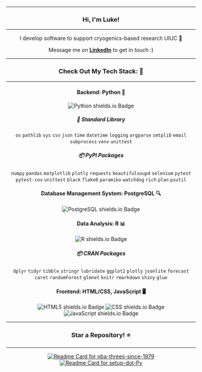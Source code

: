 <div align="center">
    <hr/>
    <h3>Hi, I'm Luke!</h3>
    <hr/>
    <p>I develop software to support cryogenics-based research UIUC 🔬</p>
    <p>Message me on <a href="https://www.linkedin.com/in/luke-marren-aa9912206/" target="_blank"><b>LinkedIn</b></a> to get in touch :)</p>
    <hr/>
    <h3>Check Out My Tech Stack: 🤖</h3>
    <hr/>
    <h4>Backend: Python 🐍</h4>
    <p>
        <img src="https://img.shields.io/badge/Python-3+ years-306998?logo=python&logoColor=FFD43B" alt="Python shields.io Badge"/>     
    </p>
    <h5>🧰 Standard Library</h5>
    <code>os</code>
    <code>pathlib</code>
    <code>sys</code>
    <code>csv</code>
    <code>json</code>
    <code>time</code>
    <code>datetime</code>
    <code>logging</code>
    <code>argparse</code>
    <code>smtplib</code>
    <code>email</code>
    <code>subprocess</code>
    <code>venv</code>
    <code>unittest</code>
    <h5>📦 PyPI Packages</h5>
    <code>numpy</code>
    <code>pandas</code>
    <code>matplotlib</code>
    <code>plotly</code>
    <code>requests</code>
    <code>beautifulsoup4</code>
    <code>selenium</code>
    <code>pytest</code>
    <code>pytest-cov</code>
    <code>unittest</code>
    <code>black</code>
    <code>flake8</code>
    <code>paramiko</code>
    <code>watchdog</code>
    <code>rich</code>
    <code>plan</code>
    <code>psutil</code>
    <h4>Database Management System: PostgreSQL 🔍</h4>
    <p>
        <img src="https://img.shields.io/badge/PostgreSQL-1 year-blue?logo=postgresql&logoColor=4169E1" alt="PostgreSQL shields.io Badge"/>     
    </p>
    <h4>Data Analysis: R 📊</h4>
    <p>
        <img src="https://img.shields.io/badge/R-3+ years-blue?logo=R&logoColor=276DC3" alt="R shields.io Badge"/>     
    </p>
    <h5>📦 CRAN Packages</h5>
    <code>dplyr</code>
    <code>tidyr</code>
    <code>tibble</code>
    <code>stringr</code>
    <code>lubridate</code>
    <code>ggplot2</code>
    <code>plotly</code>
    <code>jsonlite</code>
    <code>forecast</code>
    <code>caret</code>
    <code>randomForest</code>
    <code>glmnet</code>
    <code>knitr</code>
    <code>rmarkdown</code>
    <code>shiny</code>
    <code>glue</code>
    <h4>Frontend: HTML/CSS, JavaScript 🖥️</h4>
    <p>
        <img src="https://img.shields.io/badge/HTML5-1 year-blue?logo=html5&logoColor=E34F26" alt="HTML5 shields.io Badge"/>     
        <img src="https://img.shields.io/badge/CSS-1 year-blue?logo=CSS3&logoColor=264de4" alt="CSS shields.io Badge"/>
        <img src="https://img.shields.io/badge/JavaScript-1 year-blue?logo=JavaScript&logoColor=f0db4f" alt="JavaScript shields.io Badge"/>
    </p>
    <hr/>
    <h3>Star a Repository! ⭐</h3>
    <hr/>
    <a href="https://github.com/lmarren1/nba-threes-since-1979?tab=readme-ov-file" target="_blank">
        <img src="https://github-readme-stats.vercel.app/api/pin/?username=lmarren1&repo=nba-threes-since-1979&show_owner=true&theme=radical" alt="Readme Card for nba-threes-since-1979" />
    </a>
    <a href="https://github.com/lmarren1/setup-dot-Py?tab=readme-ov-file" target="_blank">
        <img src="https://github-readme-stats.vercel.app/api/pin/?username=lmarren1&repo=setup-dot-Py&show_owner=true&theme=radical" alt="Readme Card for setup-dot-Py" />
    </a>
</div>
